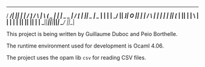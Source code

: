   _____ ____  ___ ___    ___   ___   ____  
 / ___/|    ||   |   |  /  _] /   \ |    \ 
(   \_  |  | | _   _ | /  [_ |     ||  _  |
 \__  | |  | |  \_/  ||    _]|  O  ||  |  |
 /  \ | |  | |   |   ||   [_ |     ||  |  |
 \    | |  | |   |   ||     ||     ||  |  |
  \___||____||___|___||_____| \___/ |__|__|
                                           

This project is being written by Guillaume Duboc and Peio Borthelle.

The runtime environment used for development is Ocaml 4.06.

The project uses the opam lib `csv` for reading CSV files.
